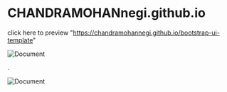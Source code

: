 # CHANDRAMOHANnegi.github.io


click here to preview "https://chandramohannegi.github.io/bootstrap-ui-template"


![Document](https://github.com/CHANDRAMOHANnegi/bootstrap-ui-template/blob/master/images/Screenshot%20(54).png)


.


![Document](https://github.com/CHANDRAMOHANnegi/bootstrap-ui-template/blob/master/images/Screenshot%20(56).png)
